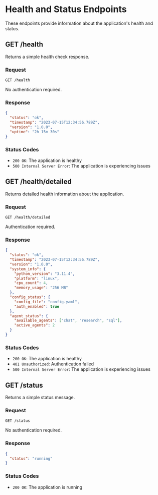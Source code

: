 # Health and Status Endpoints

These endpoints provide information about the application's health and status.

## GET /health

Returns a simple health check response.

### Request

```
GET /health
```

No authentication required.

### Response

```json
{
  "status": "ok",
  "timestamp": "2023-07-15T12:34:56.789Z",
  "version": "1.0.0",
  "uptime": "2h 15m 30s"
}
```

### Status Codes

- `200 OK`: The application is healthy
- `500 Internal Server Error`: The application is experiencing issues

## GET /health/detailed

Returns detailed health information about the application.

### Request

```
GET /health/detailed
```

Authentication required.

### Response

```json
{
  "status": "ok",
  "timestamp": "2023-07-15T12:34:56.789Z",
  "version": "1.0.0",
  "system_info": {
    "python_version": "3.11.4",
    "platform": "linux",
    "cpu_count": 4,
    "memory_usage": "256 MB"
  },
  "config_status": {
    "config_file": "config.yaml",
    "auth_enabled": true
  },
  "agent_status": {
    "available_agents": ["chat", "research", "sql"],
    "active_agents": 2
  }
}
```

### Status Codes

- `200 OK`: The application is healthy
- `401 Unauthorized`: Authentication failed
- `500 Internal Server Error`: The application is experiencing issues

## GET /status

Returns a simple status message.

### Request

```
GET /status
```

No authentication required.

### Response

```json
{
  "status": "running"
}
```

### Status Codes

- `200 OK`: The application is running
